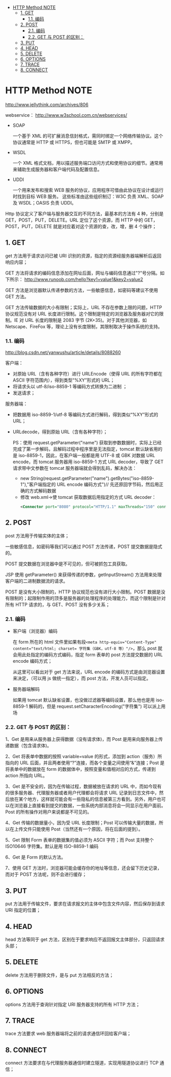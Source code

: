 - [HTTP Method NOTE](#http-method-note)
  - [1. GET](#1-get)
    - [1.1. 编码](#11-编码)
  - [2. POST](#2-post)
    - [2.1. 编码](#21-编码)
    - [2.2. GET 与 POST 的区别：](#22-get-与-post-的区别)
  - [3. PUT](#3-put)
  - [4. HEAD](#4-head)
  - [5. DELETE](#5-delete)
  - [6. OPTIONS](#6-options)
  - [7. TRACE](#7-trace)
  - [8. CONNECT](#8-connect)

# HTTP Method NOTE

http://www.jellythink.com/archives/806

webservice： http://www.w3school.com.cn/webservices/

- SOAP

  一个基于 XML 的可扩展消息信封格式，需同时绑定一个网络传输协议。这个协议通常是 HTTP 或 HTTPS，但也可能是 SMTP 或 XMPP。

- WSDL

  一个 XML 格式文档，用以描述服务端口访问方式和使用协议的细节。通常用来辅助生成服务器和客户端代码及配置信息。

- UDDI

  一个用来发布和搜索 WEB 服务的协议，应用程序可借由此协议在设计或运行时找到目标 WEB 服务。
  这些标准由这些组织制订：W3C 负责 XML、SOAP 及 WSDL；OASIS 负责 UDDI。

Http 协议定义了客户端与服务器交互的不同方法，最基本的方法有 4 种，分别是 GET，POST，PUT，DELETE。URL 定位了这个资源，而 HTTP 中的 GET，POST，PUT，DELETE 就是对应着对这个资源的查，改，增，删 4 个操作；

## 1. GET

get 方法用于请求访问已被 URI 识别的资源，指定的资源经服务器端解析后返回响应内容；

GET 方法将请求的编码信息添加在网址后面，网址与编码信息通过"?"号分隔。如下所示：
http://www.runoob.com/hello?key1=value1&key2=value2

GET 方法是浏览器默认传递参数的方法，一些敏感信息，如密码等建议不使用 GET 方法。

GET 方法传输数据的大小有限制；实际上，URL 不存在参数上限的问题，HTTP 协议规范没有对 URL 长度进行限制。这个限制是特定的浏览器及服务器对它的限制。IE 对 URL 长度的限制是 2083 字节 (2K+35)。对于其他浏览器，如 Netscape、FireFox 等，理论上没有长度限制，其限制取决于操作系统的支持。

### 1.1. 编码

http://blog.csdn.net/yanwushu/article/details/8088260

客户端：
- 对原始 URL（含有各种字符）进行 URLEncode（使得 URL 的所有字符都在 ASCII 字符范围内），得到类型“%XY”形式的 URL；
- 将请求头以 utf-8/iso-8859-1 等编码方式转换为二进制 ；
- 发送请求；

服务器端：
- 把数据用 iso-8859-1/utf-8 等编码方式进行解码，得到类似“%XY”形式的 URL；
- URLdecode，得到原始 URL（含有各种字符）；

  PS：使用 request.getParameter("name") 获取到参数数据时，实际上已经完成了第一步解码，且解码过程中程序里是无法指定，tomcat 默认缺省用的是 iso-8859-1，因此，在客户端一般都是用 UTF-8 或 GBK 对数据 URL encode，而 tomcat 服务器用 iso-8859-1 方式 URL decoder，导致了 GET 请求带中文参数在 tomcat 服务器端就会得到乱码，解决办法：
  - new String(request.getParameter("name").getBytes("iso-8859-1"),"客户端指定的 URL encode 编码方式")// 先还原回字节码，然后用正确的方式解码数据
  - 修改 web.xml->使 tomcat 获取数据后用指定的方式 URL decoder：
    ```XML
    <Connector port="8080" protocol="HTTP/1.1" maxThreads="150" connectionTimeout="20000" redirectPort="8443" URIEncoding="GBK"/>   // 或 utf-8
    ```

## 2. POST

post 方法用于传输实体的主体；

一些敏感信息，如密码等我们可以通过 POST 方法传递，POST 提交数据是隐式的。

POST 提交数据在浏览器中是不可见的，但可被抓包工具获取。

JSP 使用 getParameter() 来获得传递的参数，getInputStream() 方法用来处理客户端的二进制数据流的请求。

POST 是没有大小限制的，HTTP 协议规范也没有进行大小限制。POST 数据是没有限制的；起限制作用的顶多是服务器的处理程序的处理能力，而这个限制是针对所有 HTTP 请求的，与 GET、POST 没有多少关系；

### 2.1. 编码

- 客户端（浏览器）编码
 
  在 form 所在的 html 文件里如果有段`<meta http-equiv="Content-Type" content="text/html; charset= 字符集（GBK，utf-8 等）"/>`，那么 post 就会用此处指定的编码方式编码，指定 form 表单的 post 方法提交数据的 URL encode 编码方式；

  从这里可以看出对于 get 方法来说，URL encode 的编码方式是由浏览器设置来决定，（可以用 js 做统一指定），而 post 方法，开发人员可以指定。

- 服务器端解码
  
  如果用 tomcat 默认缺省设置，也没做过滤器等编码设置，那么他也是用 iso-8859-1 解码的，但是 request.setCharacterEncoding("字符集") 可以派上用场

### 2.2. GET 与 POST 的区别：

1、Get 是用来从服务器上获得数据（没有请求体)，而 Post 是用来向服务器上传递数据（包含请求体)。 

2、Get 将表单中数据的按照 variable=value 的形式，添加到 action（服务）所指向的 URL 后面，并且两者使用“?”连接，而各个变量之间使用“&”连接；Post 是将表单中的数据放在 form 的数据体中，按照变量和值相对应的方式，传递到 action 所指向 URL。 

3、Get 是不安全的，因为在传输过程，数据被放在请求的 URL 中，而如今现有的很多服务器、代理服务器或者用户代理都会将请求 URL 记录到日志文件中，然后放在某个地方，这样就可能会有一些隐私的信息被第三方看到。另外，用户也可以在浏览器上直接看到提交的数据，一些系统内部消息将会一同显示在用户面前。Post 的所有操作对用户来说都是不可见的。 

4、Get 传输的数据量小，因为受 URL 长度限制；Post 可以传输大量的数据，所以在上传文件只能使用 Post（当然还有一个原因，将在后面的提到）。 

5、Get 限制 Form 表单的数据集的值必须为 ASCII 字符；而 Post 支持整个 ISO10646 字符集。默认是用 ISO-8859-1 编码 

6、Get 是 Form 的默认方法。

7、使用 GET 方法时，浏览器可能会缓存你的地址等信息，还会留下历史记录，而对于 POST 方法呢，则不会进行缓存；

## 3. PUT

put 方法用于传输文件，要求在请求报文的主体中包含文件内容，然后保存到请求 URI 指定的位置；

## 4. HEAD

head 方法等同于 get 方法，区别在于要求响应不返回报文主体部分，只返回请求头部；

## 5. DELETE

delete 方法用于删除文件，是与 put 方法相反的方法；

## 6. OPTIONS

options 方法用于查询针对指定 URI 服务器支持的所有 HTTP 方法；

## 7. TRACE

trace 方法要求 web 服务器端将之前的请求通信环回给客户端；

## 8. CONNECT

connect 方法要求在与代理服务器通信时建立隧道，实现用隧道协议进行 TCP 通信；
